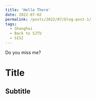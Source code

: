 ```yaml
---
title: 'Hello There'
date: 2022-07-02
permalink: /posts/2022/07/blog-post-1/
tags:
  - Shanghai
  - Back to SJTU
  - SISI
---
```


Do you miss me?

Title
======

Subtitle
------
